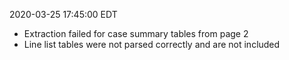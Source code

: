 2020-03-25 17:45:00 EDT


- Extraction failed for case summary tables from page 2
- Line list tables were not parsed correctly and are not included
